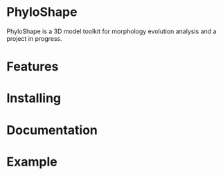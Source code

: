 PhyloShape
==========

PhyloShape is a 3D model toolkit for morphology evolution analysis and a project in progress.

# Features

# Installing

# Documentation

# Example
